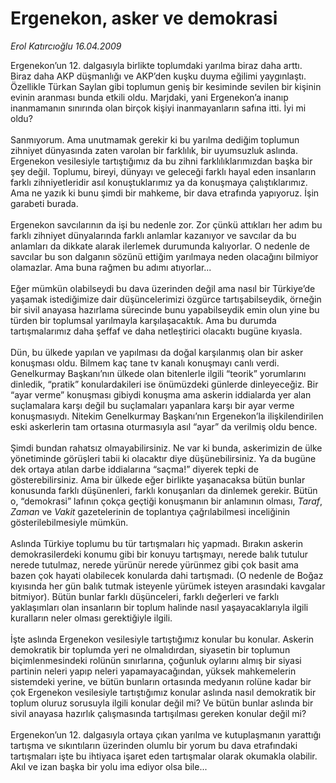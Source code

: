 # Ergenekon, asker ve demokrasi

*Erol Katırcıoğlu 16.04.2009*

<div class="taraf_structure_2col_1zq">
<div class="margen_n">



 <p>Ergenekon’un 12. dalgasıyla birlikte toplumdaki yarılma biraz daha arttı. Biraz daha AKP düşmanlığı ve AKP’den kuşku duyma eğilimi yaygınlaştı. Özellikle Türkan Saylan gibi toplumun geniş bir kesiminde sevilen bir kişinin evinin aranması bunda etkili oldu. Marjdaki, yani Ergenekon’a inanıp inanmamanın sınırında olan birçok kişiyi inanmayanların safına itti. İyi mi oldu? <br/><br/>Sanmıyorum. Ama unutmamak gerekir ki bu yarılma dediğim toplumun zihniyet dünyasında zaten varolan bir farklılık, bir uyumsuzluk aslında. Ergenekon vesilesiyle tartıştığımız da bu zihni farklılıklarımızdan başka bir şey değil. Toplumu, bireyi, dünyayı ve geleceği farklı hayal eden insanların farklı zihniyetleridir asıl konuştuklarımız ya da konuşmaya çalıştıklarımız. Ama ne yazık ki bunu şimdi bir mahkeme, bir dava etrafında yapıyoruz. İşin garabeti burada. <br/><br/>Ergenekon savcılarının da işi bu nedenle zor. Zor çünkü attıkları her adım bu farklı zihniyet dünyalarında farklı anlamlar kazanıyor ve savcılar da bu anlamları da dikkate alarak ilerlemek durumunda kalıyorlar. O nedenle de savcılar bu son dalganın sözünü ettiğim yarılmaya neden olacağını bilmiyor olamazlar. Ama buna rağmen bu adımı atıyorlar... <br/><br/>Eğer mümkün olabilseydi bu dava üzerinden değil ama nasıl bir Türkiye’de yaşamak istediğimize dair düşüncelerimizi özgürce tartışabilseydik, örneğin bir sivil anayasa hazırlama sürecinde bunu yapabilseydik emin olun yine bu türden bir toplumsal yarılmayla karşılaşacaktık. Ama bu durumda tartışmalarımız daha şeffaf ve daha netleştirici olacaktı bugüne kıyasla. <br/><br/>Dün, bu ülkede yapılan ve yapılması da doğal karşılanmış olan bir asker konuşması oldu. Bilmem kaç tane tv kanalı konuşmayı canlı verdi. Genelkurmay Başkanı’nın ülkede olan bitenlerle ilgili “teorik” yorumlarını dinledik, “pratik” konulardakileri ise önümüzdeki günlerde dinleyeceğiz. Bir “ayar verme” konuşması gibiydi konuşma ama askerin iddialarda yer alan suçlamalara karşı değil bu suçlamaları yapanlara karşı bir ayar verme konuşmasıydı. Nitekim Genelkurmay Başkanı’nın Ergenekon’la ilişkilendirilen eski askerlerin tam ortasına oturmasıyla asıl “ayar” da verilmiş oldu bence. <br/><br/>Şimdi bundan rahatsız olmayabilirsiniz. Ne var ki bunda, askerimizin de ülke yönetiminde görüşleri tabii ki olacaktır diye düşünebilirsiniz. Ya da bugüne dek ortaya atılan darbe iddialarına “saçma!” diyerek tepki de gösterebilirsiniz. Ama bir ülkede eğer birlikte yaşanacaksa bütün bunlar konusunda farklı düşünenleri, farklı konuşanları da dinlemek gerekir. Bütün o, “demokrasi” lafının çokça geçtiği konuşmanın bir anlamının olması, <i>Taraf</i>, <i>Zaman</i> ve <i>Vakit</i> gazetelerinin de toplantıya çağrılabilmesi inceliğinin gösterilebilmesiyle mümkün. <br/><br/>Aslında Türkiye toplumu bu tür tartışmaları hiç yapmadı. Bırakın askerin demokrasilerdeki konumu gibi bir konuyu tartışmayı, nerede balık tutulur nerede tutulmaz, nerede yürünür nerede yürünmez gibi çok basit ama bazen çok hayati olabilecek konularda dahi tartışmadı. (O nedenle de Boğaz kıyısında her gün balık tutmak isteyenle yürümek isteyen arasındaki kavgalar bitmiyor). Bütün bunlar farklı düşünceleri, farklı değerleri ve farklı yaklaşımları olan insanların bir toplum halinde nasıl yaşayacaklarıyla ilgili kuralların neler olması gerektiğiyle ilgili. <br/><br/>İşte aslında Ergenekon vesilesiyle tartıştığımız konular bu konular. Askerin demokratik bir toplumda yeri ne olmalıdırdan, siyasetin bir toplumun biçimlenmesindeki rolünün sınırlarına, çoğunluk oylarını almış bir siyasi partinin neleri yapıp neleri yapamayacağından, yüksek mahkemelerin sistemdeki yerine, ve bütün bunların ortasında medyanın rolüne kadar bir çok Ergenekon vesilesiyle tartıştığımız konular aslında nasıl demokratik bir toplum oluruz sorusuyla ilgili konular değil mi? Ve bütün bunlar aslında bir sivil anayasa hazırlık çalışmasında tartışılması gereken konular değil mi? <br/><br/>Ergenekon’un 12. dalgasıyla ortaya çıkan yarılma ve kutuplaşmanın yarattığı tartışma ve sıkıntıların üzerinden olumlu bir yorum bu dava etrafındaki tartışmaları işte bu ihtiyaca işaret eden tartışmalar olarak okumakla olabilir. Akıl ve izan başka bir yolu ima ediyor olsa bile...</p>

<br/>


<div id="taraf_not">
</div>

</div>


</div>
